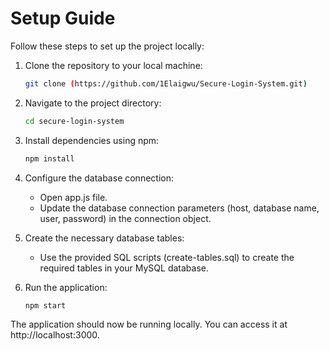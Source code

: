 # Setup Guide

Follow these steps to set up the project locally:

1. Clone the repository to your local machine:
   ```bash
   git clone (https://github.com/1Elaigwu/Secure-Login-System.git)

2. Navigate to the project directory:
   ```bash
   cd secure-login-system

3. Install dependencies using npm:
   ```bash
   npm install

4. Configure the database connection:
   - Open app.js file.
   - Update the database connection parameters (host, database name, user, password) in the connection object.

5. Create the necessary database tables:
   - Use the provided SQL scripts (create-tables.sql) to create the required tables in your MySQL database.

6. Run the application: 
   ```bash
   npm start

The application should now be running locally. You can access it at http://localhost:3000.
